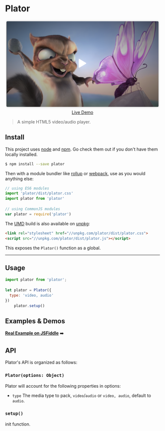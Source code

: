 # Plator

<p align="center">
  <a href="https://jsfiddle.net/fireyy/de9mgz8y/" target="_blank">
    <img src="Screen.png" width="700px">
    <br>
    Live Demo
  </a>
</p>

> A simple HTML5 video/audio player.

## Install

This project uses [node](http://nodejs.org) and [npm](https://npmjs.com). Go check them out if you don't have them locally installed.

```sh
$ npm install --save plator
```

Then with a module bundler like [rollup](http://rollupjs.org/) or [webpack](https://webpack.js.org/), use as you would anything else:

```javascript
// using ES6 modules
import 'plator/dist/plator.css'
import plator from 'plator'

// using CommonJS modules
var plator = require('plator')
```

The [UMD](https://github.com/umdjs/umd) build is also available on [unpkg](https://unpkg.com):

```html
<link rel="stylesheet" href="//unpkg.com/plator/dist/plator.css">
<script src="//unpkg.com/plator/dist/plator.js"></script>
```

This exposes the `Plator()` function as a global.

* * *

## Usage

```js
import plator from 'plator';

let plator = Plator({
  type: 'video, audio'
})
    plator.setup()
```

## Examples & Demos

[**Real Example on JSFiddle**](https://jsfiddle.net/fireyy/de9mgz8y/) ➡️

## API

Plator's API is organized as follows:

### `Plator(options: Object)`

Plator will account for the following properties in options:

  * `type` The media type to pack, `video`/`audio` or `video, audio`, default to `audio`.

### `setup()`
init function.
